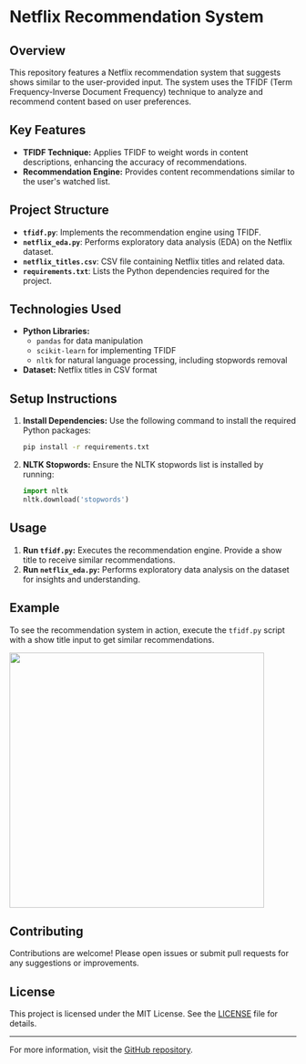 # Netflix Recommendation System

## Overview
This repository features a Netflix recommendation system that suggests shows similar to the user-provided input. The system uses the TFIDF (Term Frequency-Inverse Document Frequency) technique to analyze and recommend content based on user preferences.

## Key Features
- **TFIDF Technique:** Applies TFIDF to weight words in content descriptions, enhancing the accuracy of recommendations.
- **Recommendation Engine:** Provides content recommendations similar to the user's watched list.

## Project Structure
- **`tfidf.py`**: Implements the recommendation engine using TFIDF.
- **`netflix_eda.py`**: Performs exploratory data analysis (EDA) on the Netflix dataset.
- **`netflix_titles.csv`**: CSV file containing Netflix titles and related data.
- **`requirements.txt`**: Lists the Python dependencies required for the project.

## Technologies Used
- **Python Libraries:**
  - `pandas` for data manipulation
  - `scikit-learn` for implementing TFIDF
  - `nltk` for natural language processing, including stopwords removal
- **Dataset:** Netflix titles in CSV format

## Setup Instructions
1. **Install Dependencies:** Use the following command to install the required Python packages:
    ```bash
    pip install -r requirements.txt
    ```
2. **NLTK Stopwords:** Ensure the NLTK stopwords list is installed by running:
    ```python
    import nltk
    nltk.download('stopwords')
    ```

## Usage
1. **Run `tfidf.py`:** Executes the recommendation engine. Provide a show title to receive similar recommendations.
2. **Run `netflix_eda.py`:** Performs exploratory data analysis on the dataset for insights and understanding.

## Example
To see the recommendation system in action, execute the `tfidf.py` script with a show title input to get similar recommendations.

<img width="447" src="https://user-images.githubusercontent.com/103683812/163730358-bb52fc85-d494-47b7-afb6-40abe4734bb7.png">


## Contributing
Contributions are welcome! Please open issues or submit pull requests for any suggestions or improvements.

## License
This project is licensed under the MIT License. See the [LICENSE](LICENSE) file for details.

---

For more information, visit the [GitHub repository](https://github.com/fey0/Netflix-Recommender).
